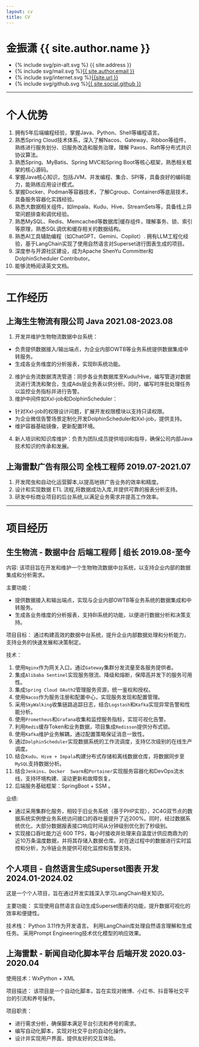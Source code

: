 ```yaml
---
layout: cv
title: CV
---
```


<h1 class="about">金振潇 {{ site.author.name }} </h1>
<ul>
    <li>{% include svg/pin-alt.svg %} <span>{{ site.address }}</span></li>
    <li>{% include svg/mail.svg %}<a href="mailto:{{ site.author.email }}">{{ site.author.email }}</a></li>
    <li>{% include svg/internet.svg %}<a href="{{ site.url }}">{{site.url }}</a></li>
    <li>{% include svg/github.svg %}<a href="https://github.com/{{ site.social.github }}">{{ site.social.github }}</a></li>
</ul>

---

# 个人优势

1.	拥有5年后端编程经验，掌握Java、Python、Shell等编程语言。
2.	熟悉Spring Cloud技术体系，深入了解Nacos、Gateway、Ribbon等组件，熟练进行服务划分、旧服务改造和服务治理，理解 Paxos、Raft等分布式共识协议算法。
3.	熟悉Spring、MyBatis、Spring MVC和Spring Boot等核心框架，熟悉相关框架的核心源码。
4.	掌握Java核心知识，包括JVM、并发编程、集合、SPI等，具备良好的编码能力，能熟练应用设计模式。
5.	掌握Docker、Podman等容器技术，了解Cgroup、Containerd等底层技术，具备服务容器化实践经验。
6.	熟悉大数据相关组件，如Impala、Kudu、Hive、StreamSets等，具备线上异常问题排查和调优经验。
7.	熟悉MySQL、Redis、Memcached等数据库|缓存组件，理解事务、锁、索引等原理，熟悉SQL调优和缓存相关的数据结构。
8.	熟悉AI工具辅助编程（如ChatGPT、Gemini、Copilot）. 拥有LLM工程化经验，基于LangChain实现了使用自然语言对Superset进行图表生成的项目。
9.	深度参与开源社区建设，成为Apache ShenYu Committer和DolphinScheduler Contributor。
10.	能够流畅阅读英文文档。

---

# 工作经历

## 上海生生物流有限公司	Java	2021.08-2023.08

1.	开发并维护生物物流数据中台系统：
  - 负责提供数据接入/输出端点，为企业内部OWTB等业务系统提供数据集成中转服务。
  - 生成各业务维度的分析报表，实现BI系统功能。
2.	维护业务流数据清洗管道：同步各业务数据库至Kudu/Hive，编写管道对数据流进行清洗和聚合，生成Ads层业务表以供分析。同时，编写时序批处理任务以监控业务指标并进行告警。
3.	维护中间件如Xxl-job和DolphinScheduler：
  - 针对Xxl-job的权限设计问题，扩展开发权限模块以支持只读权限。
  - 为企业微信告警场景定制化开发DolphinScheduler和Xxl-job，提供支持。
  - 维护容器基础镜像，更新配置环境。
4.	新人培训和知识库维护：负责为团队成员提供培训和指导，确保公司内部Java技术知识的传承和发展。


## 上海雷默广告有限公司	全栈工程师	2019.07-2021.07

1.	开发爬虫和自动化运营脚本,以提高地铁广告业务的效率和精度。
2.	设计和实现数据 ETL 流程,将数据成功入库,并提供可靠的报表分析支持。
3.	研发中标商业项目的后台系统,以满足业务需求并提高工作效率。

---

# 项目经历

## 生生物流 - 数据中台	后端工程师 | 组长	2019.08-至今

内容:
该项目旨在开发和维护一个生物物流数据中台系统，以支持企业内部的数据集成和分析需求。

主要功能：
-	提供数据接入和输出端点，实现与企业内部OWTB等业务系统的数据集成和中转服务。
-	生成各业务维度的分析报表，支持BI系统的功能，以便进行数据分析和决策支持。

项目目标：
通过构建高效的数据中台系统，提升企业内部数据处理和分析能力，支持业务的快速发展和决策制定。

技术：
1.	使用`Nginx`作为网关入口，通过`Gateway`集群分发流量至各服务提供者。
2.	集成`Alibaba Sentinel`实现服务限流、降级和熔断，保障高并发下的服务可用性。
3.	集成`Spring Cloud OAuth2`管理服务资源，统一鉴权和授权。
4.	使用`Nacos`作为服务注册和配置中心，实现服务发现和配置管理。
5.	采用`SkyWalking`收集链路追踪日志，结合`Logstash`和`Kafka`实现异常告警和性能分析。
6.	使用`Prometheus`和`Grafana`收集和监控服务指标，实现可视化告警。
7.	利用`Redis`缓存Token和业务数据，项目集成`Redisson`提供分布式锁。
8.	使用`Kafka`维护业务解耦，通过配置策略保证消息一致性。
9.	通过`DolphinScheduler`实现数据系统的工作流调度，支持亿次级别的在线生产调度。
10.	结合`Kudu`、`Hive + Impala`构建分布式存储和离线数据仓库，将数据同步至`MySQL`支持数据分析。
11.	结合`Jenkins`、`Docker  Swarm`和`Portainer`实现服务容器化和DevOps流水线，支持环境构建、滚动更新和故障恢复。
12.	后端服务基础框架：SpringBoot + SSM 。

业绩:
-	通过采用集群化服务，相较于旧业务系统（基于PHP实现），2C4G双节点的数据系统实例使业务系统访问接口的吞吐量提升了近200%。同时，经过数据系统优化，大部分数据报表接口响应时间从分钟级别优化到了秒级别。
-	实现接口吞吐能力近 600 TPS，每小时接收并处理来自温度计供应商鼎为的近10万条温度数据，并将其存储入数据仓库。对在途过程中的数据进行实时监控和分析，为冷链业务提供可视化监控和告警支持。

## 个人项目 - 自然语言生成Superset图表	开发	2024.01-2024.02

这是一个个人项目，旨在通过开发实践深入学习LangChain相关知识。

主要功能：
实现使用自然语言自动生成Superset图表的功能，提升数据可视化的效率和便捷性。

技术栈：
Python 3.11作为开发语言。
利用LangChain库处理自然语言理解和生成任务。
采用Prompt  Engineering技术优化模型的响应效果。

## 上海雷默 - 新闻自动化脚本平台	后端开发	2020.03-2020.04

使用技术：WxPython + XML

项目描述：
该项目是一个自动化脚本，旨在实现对微博、小红书、抖音等社交平台的引流和养号操作。

项目职责：
-	进行需求分析，确保脚本满足平台引流和养号的需求。
-	编写自动化脚本，实现对社交平台的自动化操作。
-	设计并实现用户界面，提供友好的交互体验。

